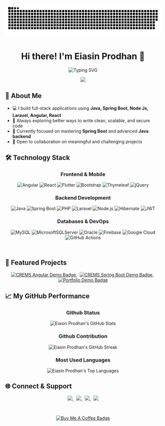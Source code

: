 <p align="center">

  <picture>
    <source media="(prefers-color-scheme: dark)" srcset="https://raw.githubusercontent.com/eiasinprodhan/eiasinprodhan/a6be4a8ed5c0973dce463d2df13c9dd841f0e35e/github-contribution-grid-snake-dark.svg" />
    <source media="(prefers-color-scheme: light)" srcset="https://raw.githubusercontent.com/eiasinprodhan/eiasinprodhan/a6be4a8ed5c0973dce463d2df13c9dd841f0e35e/github-contribution-grid-snake-dark.svg" />
    <img alt="github-snake" src="https://raw.githubusercontent.com/eiasinprodhan/eiasinprodhan/a6be4a8ed5c0973dce463d2df13c9dd841f0e35e/github-contribution-grid-snake-dark.svg" />
  </picture>

</p>

<h1 align="center">Hi there! I'm Eiasin Prodhan 👋</h1>

<p align="center">

  <img src="https://readme-typing-svg.herokuapp.com?font=Fira+Code&weight=600&size=26&pause=2000&color=36BCF7&center=true&vCenter=true&width=600&lines=💻+Full+Stack+Developer;🌱+Spring+Boot+%7C+Angular+%7C+Flutter;⚡+Passionate+Problem+Solver;🚀+Always+Learning+New+Things" alt="Typing SVG" />

</p>

<p align="center">

  <img src="https://komarev.com/ghpvc/?username=eiasinprodhan&label=Profile%20views&color=0e75b6&style=flat" />

</p>

## 🧠 About Me

- 💻 I build full-stack applications using **Java, Spring Boot, Node Js, Laravel, Angular, React**
- 🚀 Always exploring better ways to write clean, scalable, and secure code
- 🌱 Currently focused on mastering **Spring Boot** and advanced **Java backend**
- 🤝 Open to collaboration on meaningful and challenging projects


## 🛠️ Technology Stack

<div align="center">

### **Frontend & Mobile**

![Angular](https://img.shields.io/badge/angular-%23DD0031.svg?style=for-the-badge&logo=angular&logoColor=white)
![React](https://img.shields.io/badge/react-%2320232a.svg?style=for-the-badge&logo=react&logoColor=%2361DAFB)
![Flutter](https://img.shields.io/badge/Flutter-%2302569B.svg?style=for-the-badge&logo=Flutter&logoColor=white)
![Bootstrap](https://img.shields.io/badge/bootstrap-%238511FA.svg?style=for-the-badge&logo=bootstrap&logoColor=white)
![Thymeleaf](https://img.shields.io/badge/Thymeleaf-%23005C0F.svg?style=for-the-badge&logo=Thymeleaf&logoColor=white)
![jQuery](https://img.shields.io/badge/jquery-%230769AD.svg?style=for-the-badge&logo=jquery&logoColor=white)


### **Backend Development**

![Java](https://img.shields.io/badge/java-%23ED8B00.svg?style=for-the-badge&logo=openjdk&logoColor=white)
![Spring Boot](https://img.shields.io/badge/springboot-%236DB33F.svg?style=for-the-badge&logo=springboot&logoColor=white)
![PHP](https://img.shields.io/badge/PHP-777BB4?style=for-the-badge&logo=php&logoColor=white)
![Laravel](https://img.shields.io/badge/laravel-%23FF2D20.svg?style=for-the-badge&logo=laravel&logoColor=white)
![Node.js](https://img.shields.io/badge/Node.js-339933?style=for-the-badge&logo=nodedotjs&logoColor=white)
![Hibernate](https://img.shields.io/badge/Hibernate-59666C?style=for-the-badge&logo=Hibernate&logoColor=white)
![JWT](https://img.shields.io/badge/JWT-black?style=for-the-badge&logo=JSON%20web%20tokens)


### **Databases & DevOps**

![MySQL](https://img.shields.io/badge/mysql-4479A1.svg?style=for-the-badge&logo=mysql&logoColor=white)
![MicrosoftSQLServer](https://img.shields.io/badge/Microsoft%20SQL%20Server-CC2927?style=for-the-badge&logo=microsoft%20sql%20server&logoColor=white)
![Oracle](https://img.shields.io/badge/Oracle-F80000?style=for-the-badge&logo=oracle&logoColor=white)
![Firebase](https://img.shields.io/badge/firebase-%23039BE5.svg?style=for-the-badge&logo=firebase)
![Google Cloud](https://img.shields.io/badge/GoogleCloud-%234285F4.svg?style=for-the-badge&logo=google-cloud&logoColor=white)
![GitHub Actions](https://img.shields.io/badge/github%20actions-%232671E5.svg?style=for-the-badge&logo=githubactions&logoColor=white)

</div>

<br/>

## 🌟 Featured Projects

<p align="center">
  <a href="https://github.com/eiasinprodhan/CREMS-Angular" target="_blank">
    <img src="https://img.shields.io/badge/CREMS_Angular-Frontend-008080?style=for-the-badge&logo=angular" alt="CREMS Angular Demo Badge" />
  </a>
  &nbsp;
  <a href="https://github.com/eiasinprodhan/CREMS-Spring-Boot" target="_blank">
    <img src="https://img.shields.io/badge/CREMS_Spring_Boot-Backend-6DB33F?style=for-the-badge&logo=springboot" alt="CREMS Spring Boot Demo Badge" />
  </a>
  &nbsp;
  <a href="https://eiasinprodhan.github.io/" target="_blank">
    <img src="https://img.shields.io/badge/My_Professional_Portfolio-Website-990099?style=for-the-badge&logo=vercel" alt="Portfolio Demo Badge" />
  </a>
</p>

## 📈 My GitHub Performance

<p align="center">
  <div align="center">

  ### **Github Status**
  <img src="https://github-readme-stats.vercel.app/api?username=eiasinprodhan&theme=radical&hide_border=true&include_all_commits=true&count_private=true" alt="Eiasin Prodhan's GitHub Stats"/>
  
  ### **Github Contribution**
  <img src="https://nirzak-streak-stats.vercel.app/?user=eiasinprodhan&theme=radical&hide_border=true" alt="Eiasin Prodhan's GitHub Streak"/> 
    
  ### **Most Used Languages**
  <img src="https://github-readme-stats.vercel.app/api/top-langs/?username=eiasinprodhan&theme=radical&hide_border=true&layout=compact" alt="Eiasin Prodhan's Top Languages"/>
  </div>
</p>

## 🌐 Connect & Support

<p align="center">
  <a href="https://linkedin.com/in/eiasinprodhan" target="_blank">
    <img src="https://img.shields.io/badge/LinkedIn-Profile-0A66C2?style=for-the-badge&logo=linkedin&logoColor=white" />
  </a>
  &nbsp;
  <a href="https://github.com/eiasinprodhan" target="_blank">
    <img src="https://img.shields.io/badge/GitHub-Projects-181717?style=for-the-badge&logo=github&logoColor=white" />
  </a>
  &nbsp;
  <a href="https://facebook.com/eiasinprodhan" target="_blank">
    <img src="https://img.shields.io/badge/Facebook-Connect-2E87FB?style=for-the-badge&logo=facebook&logoColor=white" />
  </a>
  &nbsp;
  <a href="https://twitter.com/eiasinprodhan" target="_blank">
    <img src="https://img.shields.io/badge/Twitter-Follow-1DA1F2?style=for-the-badge&logo=twitter&logoColor=white" />
  </a>
</p>

<br>

<p align="center">
  <a href="https://www.buymeacoffee.com/" target="_blank">
    <img src="https://img.shields.io/badge/Support%20My%20Work-Buy%20Me%20a%20Coffee-FFDD00?style=for-the-badge&logo=buymeacoffee&logoColor=000000" alt="Buy Me A Coffee Badge"/>
  </a>
</p>
